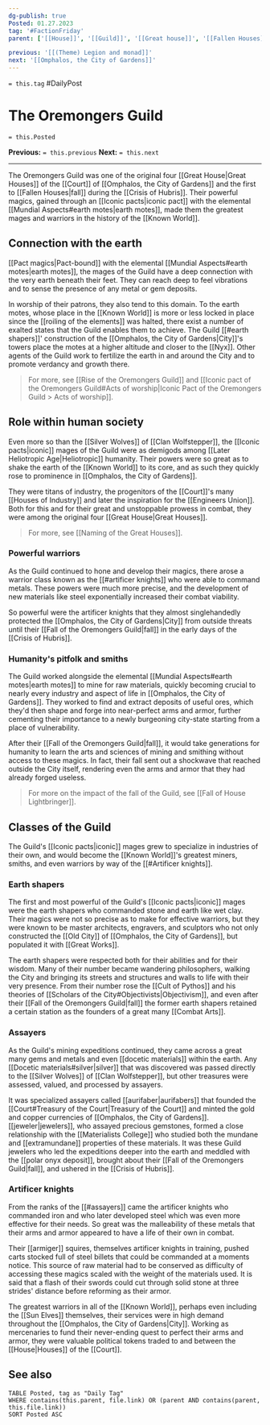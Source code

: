 ```yaml
---
dg-publish: true
Posted: 01.27.2023
tag: '#FactionFriday'
parent: ['[[House]]', '[[Guild]]', '[[Great house]]', '[[Fallen Houses]]', '[[Iconic House]]']

previous: '[[(Theme) Legion and monad]]'
next: '[[Omphalos, the City of Gardens]]'
---
```

`= this.tag` #DailyPost
# The Oremongers Guild
`= this.Posted`

**Previous:** `= this.previous`
**Next:** `= this.next`

---

The Oremongers Guild was one of the original four [[Great House|Great Houses]] of the [[Court]] of [[Omphalos, the City of Gardens]] and the first to [[Fallen Houses|fall]] during the [[Crisis of Hubris]]. Their powerful magics, gained through an [[Iconic pacts|iconic pact]] with the elemental [[Mundial Aspects#earth motes|earth motes]], made them the greatest mages and warriors in the history of the [[Known World]].

## Connection with the earth

[[Pact magics|Pact-bound]] with the elemental [[Mundial Aspects#earth motes|earth motes]], the mages of the Guild have a deep connection with the very earth beneath their feet. They can reach deep to feel vibrations and to sense the presence of any metal or gem deposits.

In worship of their patrons, they also tend to this domain. To the earth motes, whose place in the [[Known World]] is more or less locked in place since the [[roiling of the elements]] was halted, there exist a number of exalted states that the Guild enables them to achieve. The Guild [[#earth shapers]]' construction of the [[Omphalos, the City of Gardens|City]]'s towers place the motes at a higher altitude and closer to the [[Nyx]]. Other agents of the Guild work to fertilize the earth in and around the City and to promote verdancy and growth there.

> For more, see [[Rise of the Oremongers Guild]] and [[Iconic pact of the Oremongers Guild#Acts of worship|Iconic Pact of the Oremongers Guild > Acts of worship]].

## Role within human society

Even more so than the [[Silver Wolves]] of [[Clan Wolfstepper]], the [[Iconic pacts|iconic]] mages of the Guild were as demigods among [[Later Heliotropic Age|Heliotropic]] humanity. Their powers were so great as to shake the earth of the [[Known World]] to its core, and as such they quickly rose to prominence in [[Omphalos, the City of Gardens]].

They were titans of industry, the progenitors of the [[Court]]'s many [[Houses of Industry]] and later the inspiration for the [[Engineers Union]]. Both for this and for their great and unstoppable prowess in combat, they were among the original four [[Great House|Great Houses]].

> For more, see [[Naming of the Great Houses]].

### Powerful warriors

As the Guild continued to hone and develop their magics, there arose a warrior class known as the [[#artificer knights]] who were able to command metals. These powers were much more precise, and the development of new materials like steel exponentially increased their combat viability.

So powerful were the artificer knights that they almost singlehandedly protected the [[Omphalos, the City of Gardens|City]] from outside threats until their [[Fall of the Oremongers Guild|fall]] in the early days of the [[Crisis of Hubris]].

### Humanity's pitfolk and smiths

The Guild worked alongside the elemental [[Mundial Aspects#earth motes|earth motes]] to mine for raw materials, quickly becoming crucial to nearly every industry and aspect of life in [[Omphalos, the City of Gardens]]. They worked to find and extract deposits of useful ores, which they'd then shape and forge into near-perfect arms and armor, further cementing their importance to a newly burgeoning city-state starting from a place of vulnerability.

After their [[Fall of the Oremongers Guild|fall]], it would take generations for humanity to learn the arts and sciences of mining and smithing without access to these magics. In fact, their fall sent out a shockwave that reached outside the City itself, rendering even the arms and armor that they had already forged useless.

> For more on the impact of the fall of the Guild, see [[Fall of House Lightbringer]].

## Classes of the Guild

The Guild's [[Iconic pacts|iconic]] mages grew to specialize in industries of their own, and would become the [[Known World]]'s greatest miners, smiths, and even warriors by way of the [[#Artificer knights]].

### Earth shapers

The first and most powerful of the Guild's [[Iconic pacts|iconic]] mages were the earth shapers who commanded stone and earth like wet clay. Their magics were not so precise as to make for effective warriors, but they were known to be master architects, engravers, and sculptors who not only constructed the [[Old City]] of [[Omphalos, the City of Gardens]], but populated it with [[Great Works]].

The earth shapers were respected both for their abilities and for their wisdom. Many of their number became wandering philosophers, walking the City and bringing its streets and structures and walls to life with their very presence. From their number rose the [[Cult of Pythos]] and his theories of [[Scholars of the City#Objectivists|Objectivism]], and even after their [[Fall of the Oremongers Guild|fall]] the former earth shapers retained a certain station as the founders of a great many [[Combat Arts]].

### Assayers

As the Guild's mining expeditions continued, they came across a great many gems and metals and even [[docetic materials]] within the earth. Any [[Docetic materials#silver|silver]] that was discovered was passed directly to the [[Silver Wolves]] of [[Clan Wolfstepper]], but other treasures were assessed, valued, and processed by assayers.

It was specialized assayers called [[aurifaber|aurifabers]] that founded the [[Court#Treasury of the Court|Treasury of the Court]] and minted the gold and copper currencies of [[Omphalos, the City of Gardens]]. [[jeweler|jewelers]], who assayed precious gemstones, formed a close relationship with the [[Materialists College]] who studied both the mundane and [[extramundane]] properties of these materials. It was these Guild jewelers who led the expeditions deeper into the earth and meddled with the [[polar onyx deposit]], brought about their [[Fall of the Oremongers Guild|fall]], and ushered in the [[Crisis of Hubris]].

### Artificer knights

From the ranks of the [[#assayers]] came the artificer knights who commanded iron and who later developed steel which was even more effective for their needs. So great was the malleability of these metals that their arms and armor appeared to have a life of their own in combat.

Their [[armiger]] squires, themselves artificer knights in training, pushed carts stocked full of steel billets that could be commanded at a moments notice. This source of raw material had to be conserved as difficulty of accessing these magics scaled with the weight of the materials used. It is said that a flash of their swords could cut through solid stone at three strides' distance before reforming as their armor.

The greatest warriors in all of the [[Known World]], perhaps even including the [[Sun Elves]] themselves, their services were in high demand throughout the [[Omphalos, the City of Gardens|City]]. Working as mercenaries to fund their never-ending quest to perfect their arms and armor, they were valuable political tokens traded to and between the [[House|Houses]] of the [[Court]].

## See also
```dataview
TABLE Posted, tag as "Daily Tag"
WHERE contains(this.parent, file.link) OR (parent AND contains(parent, this.file.link))
SORT Posted ASC
```
